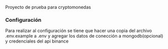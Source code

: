 Proyecto de prueba para cryptomonedas

### Configuración
Para realizar al configuración se tiene que hacer una copia del archivo .env.example a .env
y agregar los datos de conección a mongodb(opcional) y credenciales del api binance

